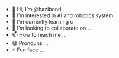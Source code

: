 - 👋 Hi, I’m @hazibond
- 👀 I’m interested in AI and robotics system 
- 🌱 I’m currently learning c
- 💞️ I’m looking to collaborate on ...
- 📫 How to reach me ...
- 😄 Pronouns: ...
- ⚡ Fun fact: ...

<!---
hazibond/hazibond is a ✨ special ✨ repository because its `README.md` (this file) appears on your GitHub profile.
You can click the Preview link to take a look at your changes.
--->

